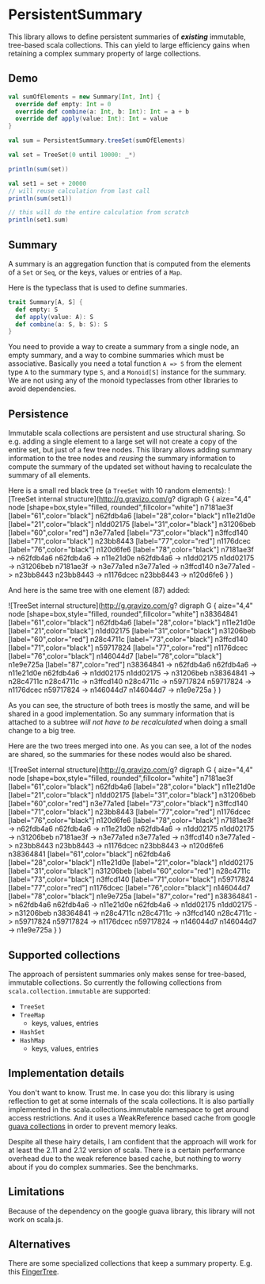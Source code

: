 # PersistentSummary

This library allows to define persistent summaries of ***existing*** immutable, tree-based scala collections. This can yield to large efficiency gains when retaining a complex summary property of large collections.

## Demo

```scala
val sumOfElements = new Summary[Int, Int] {
  override def empty: Int = 0
  override def combine(a: Int, b: Int): Int = a + b
  override def apply(value: Int): Int = value
}

val sum = PersistentSummary.treeSet(sumOfElements)

val set = TreeSet(0 until 10000: _*)

println(sum(set))

val set1 = set + 20000
// will reuse calculation from last call
println(sum(set1))

// this will do the entire calculation from scratch
println(set1.sum)
```

## Summary

A summary is an aggregation function that is computed from the elements of a `Set` or `Seq`, or the keys, values or entries of a `Map`.

Here is the typeclass that is used to define summaries.

```scala
trait Summary[A, S] {
  def empty: S
  def apply(value: A): S
  def combine(a: S, b: S): S
}
```

You need to provide a way to create a summary from a single node, an empty summary, and a way to combine summaries which must be associative. Basically you need a total function `A => S` from the element type `A` to the summary type `S`, and a `Monoid[S]` instance for the summary. We are not using any of the monoid typeclasses from other libraries to avoid dependencies.

## Persistence

Immutable scala collections are persistent and use structural sharing. So e.g. adding a single element to a large set will not create a copy of the entire set, but just of a few tree nodes. This library allows adding summary information to the tree nodes and *reusing* the summary information to compute the summary of the updated set without having to recalculate the summary of all elements.

Here is a small red black tree (a `TreeSet` with 10 random elements):
![TreeSet internal structure](http://g.gravizo.com/g?
digraph G {
  aize="4,4"
  node [shape=box,style="filled, rounded",fillcolor="white"]
  n7181ae3f [label="61",color="black"]
  n62fdb4a6 [label="28",color="black"]
  n11e21d0e [label="21",color="black"]
  n1dd02175 [label="31",color="black"]
  n31206beb [label="60",color="red"]
  n3e77a1ed [label="73",color="black"]
  n3ffcd140 [label="71",color="black"]
  n23bb8443 [label="77",color="red"]
  n1176dcec [label="76",color="black"]
  n120d6fe6 [label="78",color="black"]
  n7181ae3f -> n62fdb4a6
  n62fdb4a6 -> n11e21d0e
  n62fdb4a6 -> n1dd02175
  n1dd02175 -> n31206beb
  n7181ae3f -> n3e77a1ed
  n3e77a1ed -> n3ffcd140
  n3e77a1ed -> n23bb8443
  n23bb8443 -> n1176dcec
  n23bb8443 -> n120d6fe6
}
)

And here is the same tree with one element (87) added:

![TreeSet internal structure](http://g.gravizo.com/g?
digraph G {
  aize="4,4"
  node [shape=box,style="filled, rounded",fillcolor="white"]
  n38364841 [label="61",color="black"]
  n62fdb4a6 [label="28",color="black"]
  n11e21d0e [label="21",color="black"]
  n1dd02175 [label="31",color="black"]
  n31206beb [label="60",color="red"]
  n28c4711c [label="73",color="black"]
  n3ffcd140 [label="71",color="black"]
  n59717824 [label="77",color="red"]
  n1176dcec [label="76",color="black"]
  n146044d7 [label="78",color="black"]
  n1e9e725a [label="87",color="red"]
  n38364841 -> n62fdb4a6
  n62fdb4a6 -> n11e21d0e
  n62fdb4a6 -> n1dd02175
  n1dd02175 -> n31206beb
  n38364841 -> n28c4711c
  n28c4711c -> n3ffcd140
  n28c4711c -> n59717824
  n59717824 -> n1176dcec
  n59717824 -> n146044d7
  n146044d7 -> n1e9e725a
}
)

As you can see, the structure of both trees is mostly the same, and will be shared in a good implementation. So any summary information that is attached to a subtree *will not have to be recalculated* when doing a small change to a big tree.

Here are the two trees merged into one. As you can see, a lot of the nodes are shared, so the summaries for these nodes would also be shared.

![TreeSet internal structure](http://g.gravizo.com/g?
digraph G {
  aize="4,4"
  node [shape=box,style="filled, rounded",fillcolor="white"]
  n7181ae3f [label="61",color="black"]
  n62fdb4a6 [label="28",color="black"]
  n11e21d0e [label="21",color="black"]
  n1dd02175 [label="31",color="black"]
  n31206beb [label="60",color="red"]
  n3e77a1ed [label="73",color="black"]
  n3ffcd140 [label="71",color="black"]
  n23bb8443 [label="77",color="red"]
  n1176dcec [label="76",color="black"]
  n120d6fe6 [label="78",color="black"]
  n7181ae3f -> n62fdb4a6
  n62fdb4a6 -> n11e21d0e
  n62fdb4a6 -> n1dd02175
  n1dd02175 -> n31206beb
  n7181ae3f -> n3e77a1ed
  n3e77a1ed -> n3ffcd140
  n3e77a1ed -> n23bb8443
  n23bb8443 -> n1176dcec
  n23bb8443 -> n120d6fe6
  n38364841 [label="61",color="black"]
  n62fdb4a6 [label="28",color="black"]
  n11e21d0e [label="21",color="black"]
  n1dd02175 [label="31",color="black"]
  n31206beb [label="60",color="red"]
  n28c4711c [label="73",color="black"]
  n3ffcd140 [label="71",color="black"]
  n59717824 [label="77",color="red"]
  n1176dcec [label="76",color="black"]
  n146044d7 [label="78",color="black"]
  n1e9e725a [label="87",color="red"]
  n38364841 -> n62fdb4a6
  n62fdb4a6 -> n11e21d0e
  n62fdb4a6 -> n1dd02175
  n1dd02175 -> n31206beb
  n38364841 -> n28c4711c
  n28c4711c -> n3ffcd140
  n28c4711c -> n59717824
  n59717824 -> n1176dcec
  n59717824 -> n146044d7
  n146044d7 -> n1e9e725a
}
)

## Supported collections

The approach of persistent summaries only makes sense for tree-based, immutable collections. So currently the following collections from `scala.collection.immutable` are supported:

- `TreeSet`
- `TreeMap`
  - keys, values, entries
- `HashSet`
- `HashMap`
  - keys, values, entries 

## Implementation details

You don't want to know. Trust me. In case you do: this library is using reflection to get at some internals of the scala collections. It is also partially implemented in the scala.collections.immutable namespace to get around access restrictions. And it uses a WeakReference based cache from google [guava collections](https://github.com/google/guava) in order to prevent memory leaks.

Despite all these hairy details, I am confident that the approach will work for at least the 2.11 and 2.12 version of scala. There is a certain performance overhead due to the weak reference based cache, but nothing to worry about if you do complex summaries. See the benchmarks.

## Limitations

Because of the dependency on the google guava library, this library will not work on scala.js.

## Alternatives

There are some specialized collections that keep a summary property. E.g. this [FingerTree](https://github.com/Sciss/FingerTree).

